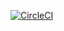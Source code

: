 [![CircleCI](https://circleci.com/gh/huseyinozgur/heroku-blog/tree/master.svg?style=svg)](https://circleci.com/gh/huseyinozgur/heroku-blog/tree/master)